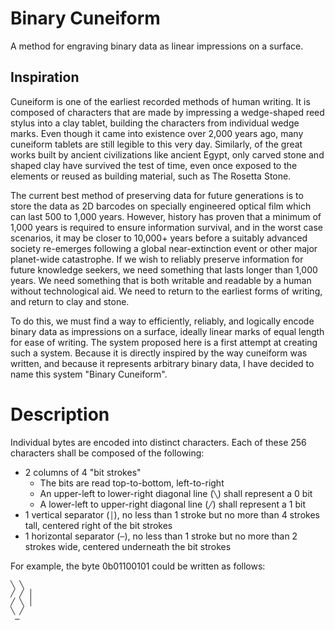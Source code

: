 # Binary Cuneiform
A method for engraving binary data as linear impressions on a surface.

## Inspiration
Cuneiform is one of the earliest recorded methods of human writing. It is composed of characters that are made by impressing a wedge-shaped reed stylus into a clay tablet, building the characters from individual wedge marks. Even though it came into existence over 2,000 years ago, many cuneiform tablets are still legible to this very day. Similarly, of the great works built by ancient civilizations like ancient Egypt, only carved stone and shaped clay have survived the test of time, even once exposed to the elements or reused as building material, such as The Rosetta Stone.

The current best method of preserving data for future generations is to store the data as 2D barcodes on specially engineered optical film which can last 500 to 1,000 years. However, history has proven that a minimum of 1,000 years is required to ensure information survival, and in the worst case scenarios, it may be closer to 10,000+ years before a suitably advanced society re-emerges following a global near-extinction event or other major planet-wide catastrophe. If we wish to reliably preserve information for future knowledge seekers, we need something that lasts longer than 1,000 years. We need something that is both writable and readable by a human without technological aid. We need to return to the earliest forms of writing, and return to clay and stone.

To do this, we must find a way to efficiently, reliably, and logically encode binary data as impressions on a surface, ideally linear marks of equal length for ease of writing. The system proposed here is a first attempt at creating such a system. Because it is directly inspired by the way cuneiform was written, and because it represents arbitrary binary data, I have decided to name this system "Binary Cuneiform".

# Description
Individual bytes are encoded into distinct characters. Each of these 256 characters shall be composed of the following:
- 2 columns of 4 "bit strokes"
  - The bits are read top-to-bottom, left-to-right
  - An upper-left to lower-right diagonal line (`╲`) shall represent a 0 bit
  - A lower-left to upper-right diagonal line (`╱`) shall represent a 1 bit
- 1 vertical separator (`│`), no less than 1 stroke but no more than 4 strokes tall, centered right of the bit strokes
- 1 horizontal separator (`─`), no less than 1 stroke but no more than 2 strokes wide, centered underneath the bit strokes

For example, the byte 0b01100101 could be written as follows:
```
╲ ╲
╱ ╱ │
╱ ╲ │
╲ ╱
 ─
```


